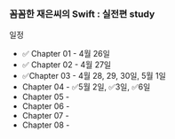 ### 꼼꼼한 재은씨의 Swift : 실전편 study

일정

- ✅ Chapter 01 - 4월 26일
- ✅ Chapter 02 - 4월 27일
- ✅Chapter 03 - 4월 28, 29, 30일, 5월 1일
- Chapter 04 - ✅5월  2일, ✅3일, ✅6일
- Chapter 05 - 
- Chapter 06 - 
- Chapter 07 - 
- Chapter 08 - 
